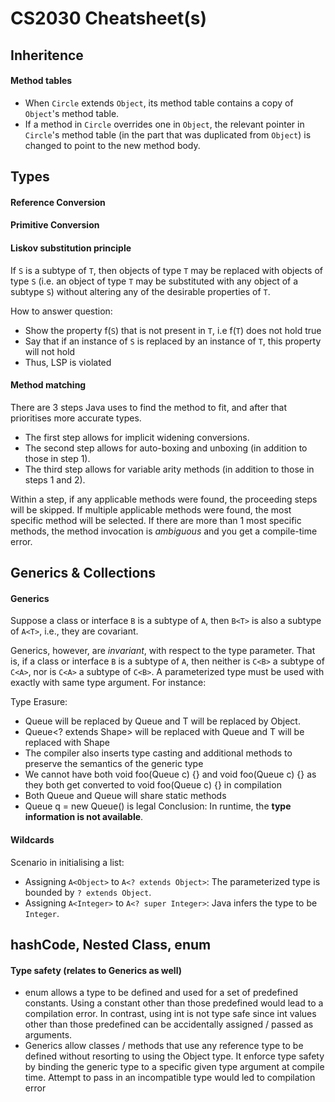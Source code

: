 # CS2030 Cheatsheet(s) 
## Inheritence
#### Method tables
- When `Circle` extends `Object`, its method table contains a copy of `Object`'s method table. 
- If a method in `Circle` overrides one in `Object`, the relevant pointer in `Circle`'s method table (in the part that was duplicated from `Object`) is changed to point to the new method body.

## Types
#### Reference Conversion
#### Primitive Conversion
#### Liskov substitution principle 
If `S` is a subtype of `T`, then objects of type `T` may be replaced with objects of type `S` (i.e. an object of type `T` may be substituted with any object of a subtype `S`) without altering any of the desirable properties of `T`.

How to answer question:
  - Show the property f(`S`) that is not present in `T`, i.e f(`T`) does not hold true
  - Say that if an instance of `S` is replaced by an instance of `T`, this property will not hold
  - Thus, LSP is violated
#### Method matching
There are 3 steps Java uses to find the method to fit, and after that prioritises more accurate types.
- The first step allows for implicit widening conversions.
- The second step allows for auto-boxing and unboxing (in addition to those in step 1).
- The third step allows for variable arity methods (in addition to those in steps 1 and 2).

Within a step, if any applicable methods were found, the proceeding steps will be skipped. If multiple applicable methods were found, the most specific method will be selected. If there are more than 1 most specific methods, the method invocation is _ambiguous_ and you get a compile-time error.


## Generics & Collections
#### Generics
Suppose a class or interface `B` is a subtype of `A`, then `B<T>` is also a subtype of `A<T>`, i.e., they are covariant.

Generics, however, are _invariant_, with respect to the type parameter.  That is, if a class or interface `B` is a subtype of `A`, then neither is `C<B>` a subtype of `C<A>`, nor is `C<A>` a subtype of `C<B>`.  A parameterized type must be used with exactly with same type argument.  For instance:

Type Erasure:
- Queue<Circle> will be replaced by Queue and T will be replaced by Object.
- Queue<? extends Shape> will be replaced with Queue and T will be replaced with Shape
- The compiler also inserts type casting and additional methods to preserve the semantics of the generic type
- We cannot have both void foo(Queue<Circle> c) {} and void foo(Queue<Point> c) {} as they both get converted to void foo(Queue c) {} in compilation 
- Both Queue<Point> and Queue<Circle> will share static methods
- Queue<Point> q = new Queue() is legal
Conclusion: In runtime, the **type information is not available**.

#### Wildcards
Scenario in initialising a list:
- Assigning `A<Object>` to `A<? extends Object>`: The parameterized type is bounded by `? extends Object`.
- Assigning `A<Integer>` to `A<? super Integer>`: Java infers the type to be `Integer`. 

## hashCode, Nested Class, enum
#### Type safety (relates to Generics as well)
  - enum allows a type to be defined and used for a set of predefined constants. Using a constant other than those predefined would lead to a compilation error. In contrast, using int is not type safe since int values other than those predefined can be accidentally assigned / passed as arguments. 
  - Generics allow classes / methods that use any reference type to be defined without resorting to using the Object type. It enforce type safety by binding the generic type to a specific given type argument at compile time. Attempt to pass in an incompatible type would led to compilation error 
